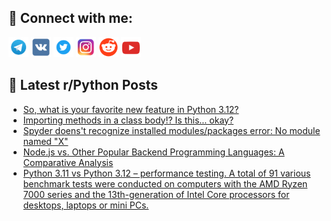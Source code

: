 ## 🔎 Connect with me:
[<img src="https://github.com/bullbesh/bullbesh/blob/main/images/Telegram.png" width="32" height="32" />](https://t.me/bullbesh)
[<img src="https://github.com/bullbesh/bullbesh/blob/main/images/VK.png" width="32" height="32" />](https://vk.com/bullbesh)
[<img src="https://github.com/bullbesh/bullbesh/blob/main/images/Twitter.png" width="32" height="32" />](https://twitter.com/bullbesh1)
[<img src="https://github.com/bullbesh/bullbesh/blob/main/images/Instagram.png" width="32" height="32" />](https://www.instagram.com/bullbesh)
[<img src="https://github.com/bullbesh/bullbesh/blob/main/images/Reddit.png" width="32" height="32" />](https://www.reddit.com/user/bullbesh)
[<img src="https://github.com/bullbesh/bullbesh/blob/main/images/YouTube.png" width="32" height="32" />](https://www.youtube.com/channel/UCtfjRs6uzgq5mfm8S06WTcg)

## 📕 Latest r/Python Posts
<!-- BLOG-POST-LIST:START -->
- [So, what is your favorite new feature in Python 3.12?](https://www.reddit.com/r/Python/comments/17a00xf/so_what_is_your_favorite_new_feature_in_python_312/)
- [Importing methods in a class body!? Is this... okay?](https://www.reddit.com/r/Python/comments/179yms3/importing_methods_in_a_class_body_is_this_okay/)
- [Spyder doens&#39;t recognize installed modules/packages error: No module named &quot;X&quot;](https://www.reddit.com/r/Python/comments/179xq88/spyder_doenst_recognize_installed_modulespackages/)
- [Node.js vs. Other Popular Backend Programming Languages: A Comparative Analysis](https://www.reddit.com/r/Python/comments/179xkjx/nodejs_vs_other_popular_backend_programming/)
- [Python 3.11 vs Python 3.12 – performance testing. A total of 91 various benchmark tests were conducted on computers with the AMD Ryzen 7000 series and the 13th-generation of Intel Core processors for desktops, laptops or mini PCs.](https://www.reddit.com/r/Python/comments/179wt14/python_311_vs_python_312_performance_testing_a/)
<!-- BLOG-POST-LIST:END -->
